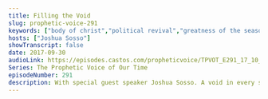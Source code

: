 ```yaml
---
title: Filling the Void
slug: prophetic-voice-291
keywords: ["body of christ","political revival","greatness of the season","opportunity","cultural revolution"]
hosts: ["Joshua Sosso"]
showTranscript: false
date: 2017-09-30
audioLink: https://episodes.castos.com/propheticvoice/TPVOT_E291_17_10_01_Filling_the_Void.mp3
Series: The Prophetic Voice of Our Time
episodeNumber: 291
description: With special guest speaker Joshua Sosso. A void in every sector of society is growing and is waiting to be filled by the kingdom of God.
---
```

